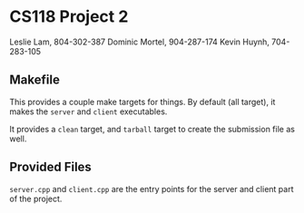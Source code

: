 # CS118 Project 2
Leslie Lam, 804-302-387
Dominic Mortel, 904-287-174
Kevin Huynh, 704-283-105

## Makefile

This provides a couple make targets for things.
By default (all target), it makes the `server` and `client` executables.

It provides a `clean` target, and `tarball` target to create the submission file as well.

## Provided Files

`server.cpp` and `client.cpp` are the entry points for the server and client part of the project.
